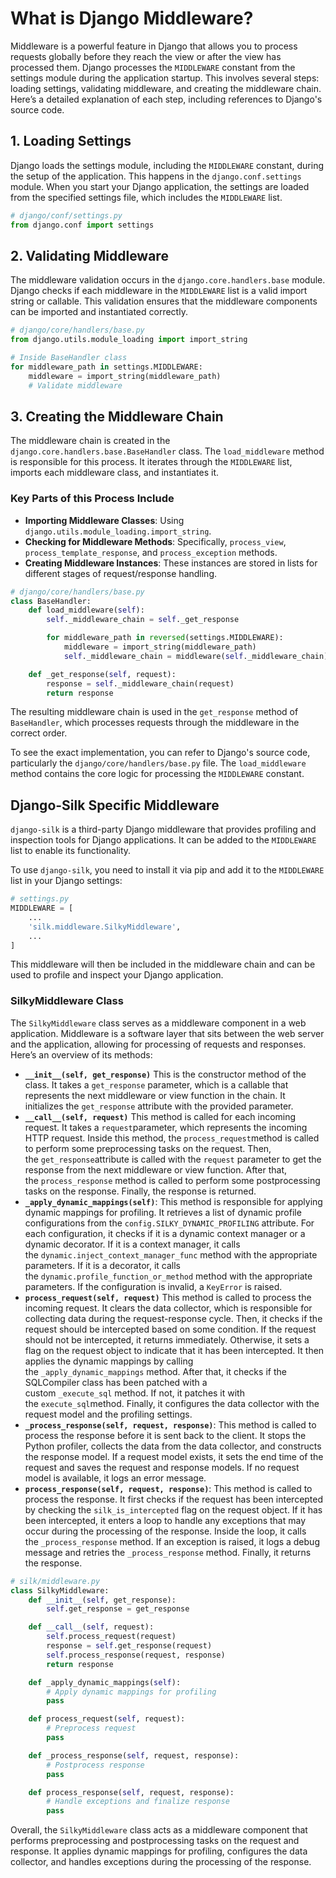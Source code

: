 # What is Django Middleware?

Middleware is a powerful feature in Django that allows you to process requests globally before they reach the view or after the view has processed them. Django processes the `MIDDLEWARE` constant from the settings module during the application startup. This involves several steps: loading settings, validating middleware, and creating the middleware chain. Here’s a detailed explanation of each step, including references to Django's source code.

## 1. Loading Settings

Django loads the settings module, including the `MIDDLEWARE` constant, during the setup of the application. This happens in the `django.conf.settings` module. When you start your Django application, the settings are loaded from the specified settings file, which includes the `MIDDLEWARE` list.

```python
# django/conf/settings.py
from django.conf import settings
```

## 2. Validating Middleware

The middleware validation occurs in the `django.core.handlers.base` module. Django checks if each middleware in the `MIDDLEWARE` list is a valid import string or callable. This validation ensures that the middleware components can be imported and instantiated correctly.

```python
# django/core/handlers/base.py
from django.utils.module_loading import import_string

# Inside BaseHandler class
for middleware_path in settings.MIDDLEWARE:
    middleware = import_string(middleware_path)
    # Validate middleware
```

## 3. Creating the Middleware Chain

The middleware chain is created in the `django.core.handlers.base.BaseHandler` class. The `load_middleware` method is responsible for this process. It iterates through the `MIDDLEWARE` list, imports each middleware class, and instantiates it.

### Key Parts of this Process Include

- **Importing Middleware Classes**: Using `django.utils.module_loading.import_string`.
- **Checking for Middleware Methods**: Specifically, `process_view`, `process_template_response`, and `process_exception` methods.
- **Creating Middleware Instances**: These instances are stored in lists for different stages of request/response handling.

```python
# django/core/handlers/base.py
class BaseHandler:
    def load_middleware(self):
        self._middleware_chain = self._get_response

        for middleware_path in reversed(settings.MIDDLEWARE):
            middleware = import_string(middleware_path)
            self._middleware_chain = middleware(self._middleware_chain)

    def _get_response(self, request):
        response = self._middleware_chain(request)
        return response
```

The resulting middleware chain is used in the `get_response` method of `BaseHandler`, which processes requests through the middleware in the correct order.

To see the exact implementation, you can refer to Django's source code, particularly the `django/core/handlers/base.py` file. The `load_middleware` method contains the core logic for processing the `MIDDLEWARE` constant.

## Django-Silk Specific Middleware

`django-silk` is a third-party Django middleware that provides profiling and inspection tools for Django applications. It can be added to the `MIDDLEWARE` list to enable its functionality.

To use `django-silk`, you need to install it via pip and add it to the `MIDDLEWARE` list in your Django settings:

```python
# settings.py
MIDDLEWARE = [
    ...
    'silk.middleware.SilkyMiddleware',
    ...
]
```

This middleware will then be included in the middleware chain and can be used to profile and inspect your Django application.

### SilkyMiddleware Class

The `SilkyMiddleware` class serves as a middleware component in a web application. Middleware is a software layer that sits between the web server and the application, allowing for processing of requests and responses. Here’s an overview of its methods:

- **`__init__(self, get_response)`** This is the constructor method of the class. It takes a `get_response` parameter, which is a callable that represents the next middleware or view function in the chain. It initializes the `get_response` attribute with the provided parameter.
- **`__call__(self, request)`** This method is called for each incoming request. It takes a `request`parameter, which represents the incoming HTTP request. Inside this method, the `process_request`method is called to perform some preprocessing tasks on the request. Then, the `get_response`attribute is called with the `request` parameter to get the response from the next middleware or view function. After that, the `process_response` method is called to perform some postprocessing tasks on the response. Finally, the response is returned.
- **`_apply_dynamic_mappings(self)`**: This method is responsible for applying dynamic mappings for profiling. It retrieves a list of dynamic profile configurations from the `config.SILKY_DYNAMIC_PROFILING` attribute. For each configuration, it checks if it is a dynamic context manager or a dynamic decorator. If it is a context manager, it calls the `dynamic.inject_context_manager_func` method with the appropriate parameters. If it is a decorator, it calls the `dynamic.profile_function_or_method` method with the appropriate parameters. If the configuration is invalid, a `KeyError` is raised.
- **`process_request(self, request)`** This method is called to process the incoming request. It clears the data collector, which is responsible for collecting data during the request-response cycle. Then, it checks if the request should be intercepted based on some condition. If the request should not be intercepted, it returns immediately. Otherwise, it sets a flag on the request object to indicate that it has been intercepted. It then applies the dynamic mappings by calling the `_apply_dynamic_mappings` method. After that, it checks if the SQLCompiler class has been patched with a custom `_execute_sql` method. If not, it patches it with the `execute_sql`method. Finally, it configures the data collector with the request model and the profiling settings.
- **`_process_response(self, request, response)`**: This method is called to process the response before it is sent back to the client. It stops the Python profiler, collects the data from the data collector, and constructs the response model. If a request model exists, it sets the end time of the request and saves the request and response models. If no request model is available, it logs an error message.
- **`process_response(self, request, response)`**: This method is called to process the response. It first checks if the request has been intercepted by checking the `silk_is_intercepted` flag on the request object. If it has been intercepted, it enters a loop to handle any exceptions that may occur during the processing of the response. Inside the loop, it calls the `_process_response` method. If an exception is raised, it logs a debug message and retries the `_process_response` method. Finally, it returns the response.

```python
# silk/middleware.py
class SilkyMiddleware:
    def __init__(self, get_response):
        self.get_response = get_response

    def __call__(self, request):
        self.process_request(request)
        response = self.get_response(request)
        self.process_response(request, response)
        return response

    def _apply_dynamic_mappings(self):
        # Apply dynamic mappings for profiling
        pass

    def process_request(self, request):
        # Preprocess request
        pass

    def _process_response(self, request, response):
        # Postprocess response
        pass

    def process_response(self, request, response):
        # Handle exceptions and finalize response
        pass
```

Overall, the `SilkyMiddleware` class acts as a middleware component that performs preprocessing and postprocessing tasks on the request and response. It applies dynamic mappings for profiling, configures the data collector, and handles exceptions during the processing of the response.
